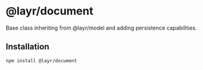 # @layr/document

Base class inheriting from @layr/model and adding persistence capabilities.

## Installation

```
npm install @layr/document
```
